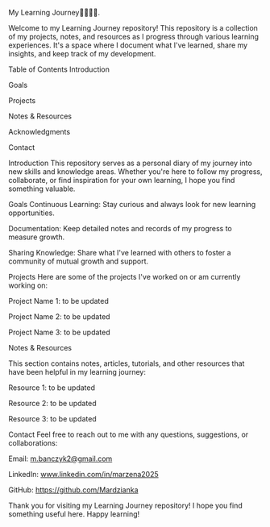 My Learning Journey👩🏼‍💻😊.

Welcome to my Learning Journey repository! This repository is a collection of my projects, notes, and resources as I progress through various learning experiences. It's a space where I document what I've learned, share my insights, and keep track of my development.

Table of Contents
Introduction

Goals

Projects

Notes & Resources

Acknowledgments

Contact

Introduction
This repository serves as a personal diary of my journey into new skills and knowledge areas. Whether you're here to follow my progress, collaborate, or find inspiration for your own learning, I hope you find something valuable.

Goals
Continuous Learning: Stay curious and always look for new learning opportunities.

Documentation: Keep detailed notes and records of my progress to measure growth.

Sharing Knowledge: Share what I've learned with others to foster a community of mutual growth and support.

Projects
Here are some of the projects I've worked on or am currently working on:

Project Name 1: to be updated

Project Name 2: to be updated

Project Name 3: to be updated

Notes & Resources

This section contains notes, articles, tutorials, and other resources that have been helpful in my learning journey:

Resource 1: to be updated

Resource 2: to be updated

Resource 3: to be updated

Contact
Feel free to reach out to me with any questions, suggestions, or collaborations:

Email: m.banczyk2@gmail.com

LinkedIn: www.linkedin.com/in/marzena2025

GitHub: https://github.com/Mardzianka

Thank you for visiting my Learning Journey repository! I hope you find something useful here. Happy learning!


